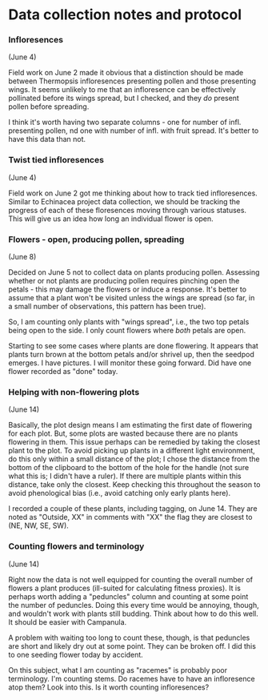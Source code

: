 # Data collection notes and protocol

### Infloresences

(June 4)

Field work on June 2 made it obvious that a distinction should be made between Thermopsis infloresences presenting pollen and those presenting wings. It seems unlikely to me that an infloresence can be effectively pollinated before its wings spread, but I checked, and they *do* present pollen before spreading.

I think it's worth having two separate columns - one for number of infl. presenting pollen, nd one with number of infl. with fruit spread. It's better to have this data than not.

### Twist tied infloresences

(June 4)

Field work on June 2 got me thinking about how to track tied infloresences. Similar to Echinacea project data collection, we should be tracking the progress of each of these floresences moving through various statuses. This will give us an idea how long an individual flower is open.

### Flowers - open, producing pollen, spreading

(June 8)

Decided on June 5 not to collect data on plants producing pollen. Assessing whether or not plants are producing pollen requires pinching open the petals - this may damage the flowers or induce a response. It's better to assume that a plant won't be visited unless the wings are spread (so far, in a small number of observations, this pattern has been true).

So, I am counting only plants with "wings spread", i.e., the two top petals being open to the side. I only count flowers where *both* petals are open.

Starting to see some cases where plants are done flowering. It appears that plants turn brown at the bottom petals and/or shrivel up, then the seedpod emerges. I have pictures. I will monitor these going forward. Did have one flower recorded as "done" today.

### Helping with non-flowering plots

(June 14)

Basically, the plot design means I am estimating the first date of flowering for each plot. But, some plots are wasted because there are no plants flowering in them. This issue perhaps can be remedied by taking the closest plant to the plot. To avoid picking up plants in a different light environment, do this only within a small distance of the plot; I chose the distance from the bottom of the clipboard to the bottom of the hole for the handle (not sure what this is; I didn't have a ruler). If there are multiple plants within this distance, take only the closest. Keep checking this throughout the season to avoid phenological bias (i.e., avoid catching only early plants here).

I recorded a couple of these plants, including tagging, on June 14. They are noted as "Outside, XX" in comments with "XX" the flag they are closest to (NE, NW, SE, SW).

### Counting flowers and terminology

(June 14)

Right now the data is not well equipped for counting the overall number of flowers a plant produces (ill-suited for calculating fitness proxies). It is perhaps worth adding a "peduncles" column and counting at some point the number of peduncles. Doing this every time would be annoying, though, and wouldn't work with plants still budding. Think about how to do this well. It should be easier with Campanula.

A problem with waiting too long to count these, though, is that peduncles are short and likely dry out at some point. They can be broken off. I did this to one seeding flower today by accident.

On this subject, what I am counting as "racemes" is probably poor terminology. I'm counting stems. Do racemes have to have an infloresence atop them? Look into this. Is it worth counting infloresences?
